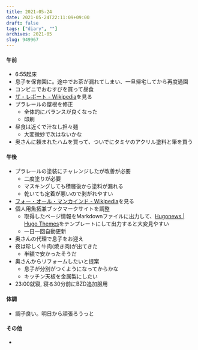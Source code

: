 ```yaml
---
title: 2021-05-24
date: 2021-05-24T22:11:09+09:00
draft: false
tags: ["diary", ""]
archives: 2021-05
slug: 949967
---
```

#### 午前
- 6:55起床
- 息子を保育園に。途中でお茶が漏れてしまい、一旦帰宅してから再度通園
- コンビニでおむすびを買って昼食
- [ザ・レポート - Wikipedia](https://ja.wikipedia.org/wiki/%E3%82%B6%E3%83%BB%E3%83%AC%E3%83%9D%E3%83%BC%E3%83%88)を見る
- プラレールの屋根を修正
  - 全体的にバランスが良くなった
  - 印刷
- 昼食は近くで汁なし担々麺
  - 大変微妙で次はないかな
- 奥さんに頼まれたハムを買って、ついでにタミヤのアクリル塗料と筆を買う
#### 午後
- プラレールの塗装にチャレンジしたが改善が必要
  - 二度塗りが必要
  - マスキングしても積層後から塗料が漏れる
  - 乾いても定着が悪いので剥がれやすい
- [フォー・オール・マンカインド - Wikipedia](https://ja.wikipedia.org/wiki/%E3%83%95%E3%82%A9%E3%83%BC%E3%83%BB%E3%82%AA%E3%83%BC%E3%83%AB%E3%83%BB%E3%83%9E%E3%83%B3%E3%82%AB%E3%82%A4%E3%83%B3%E3%83%89)を見る
- 個人用魚拓兼ブックマークサイトを調整
  - 取得したページ情報をMarkdownファイルに出力して、[Hugonews | Hugo Themes](https://themes.gohugo.io/hugonews/)をテンプレートにして出力すると大変見やすい
  - 一日一回自動更新
- 奥さんの代理で息子をお迎え
- 夜は珍しく牛肉(焼き肉)が出てきた
  - 半額で安かったそうだ
- 奥さんからリフォームしたいと提案
  - 息子が分別がつくようになってからかな
  - キッチン天板を金属製にしたい
- 23:00就寝, 寝る30分前にBZD追加服用
#### 体調
- 調子良い。明日から頑張ろうっと
#### その他
- 
